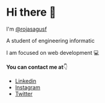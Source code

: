 <h1>Hi there 👋</h1>

<p>I'm <a href="https://www.instagram.com/rojasagusf/" target="-BLANK">@rojasagusf</a></p>
<p>A student of engineering informatic</p>

<p>I am focused on web development 💻</p>

<p><b>You can contact me at</b>👇</p>
  <ul>
    <li><a href="https://www.linkedin.com/in/rojasagusf/">Linkedin</a>
    <li><a href="https://www.instagram.com/rojasagusf/">Instagram</a>
    <li><a href="https://twitter.com/rojasagusff">Twitter</a>
